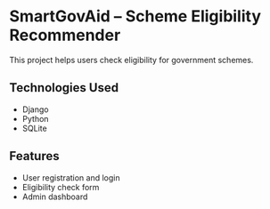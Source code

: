 # SmartGovAid – Scheme Eligibility Recommender

This project helps users check eligibility for government schemes.

## Technologies Used
- Django
- Python
- SQLite

## Features
- User registration and login
- Eligibility check form
- Admin dashboard

